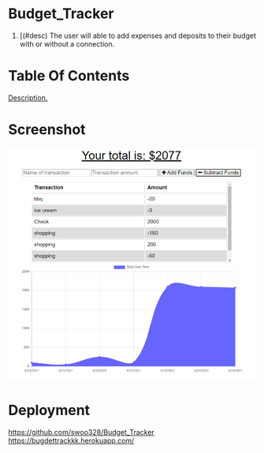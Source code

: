 # Budget_Tracker

1. [(#desc)
The user will able to add expenses and deposits to their budget with or without a connection. 

# Table Of Contents
[ Description. ](#desc)


# Screenshot
![](public/graph.PNG)

# Deployment
https://github.com/swoo328/Budget_Tracker
https://bugdettrackkk.herokuapp.com/
